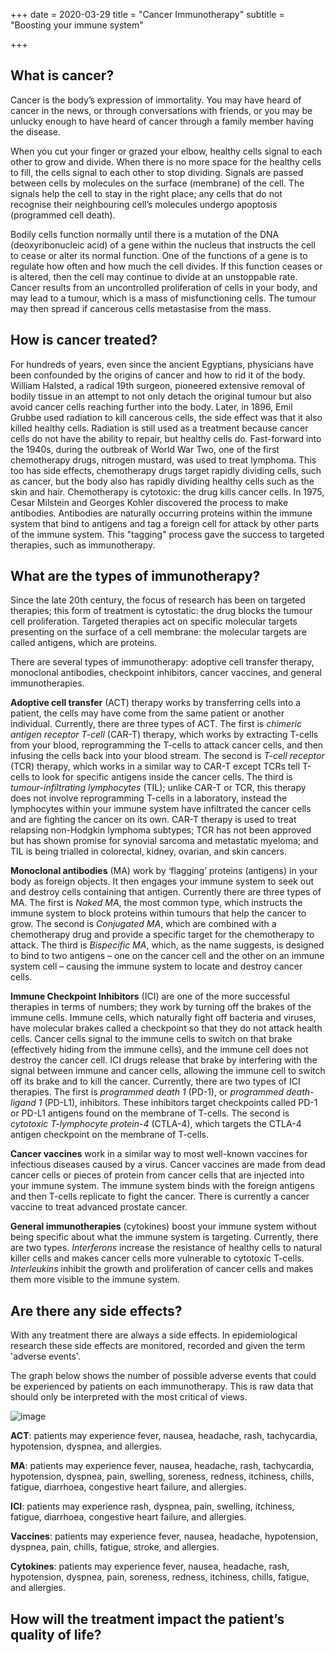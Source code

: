 +++
date = 2020-03-29
title = "Cancer Immunotherapy"
subtitle = "Boosting your immune system"

+++

## **What is cancer?**

Cancer is the body’s expression of immortality. You may have heard of cancer in the news, or through conversations with friends, or you may be unlucky enough to have heard of cancer through a family member having the disease. 

When you cut your finger or grazed your elbow, healthy cells signal to each other to grow and divide. When there is no more space for the healthy cells to fill, the cells signal to each other to stop dividing. Signals are passed between cells by molecules on the surface (membrane) of the cell. The signals help the cell to stay in the right place; any cells that do not recognise their neighbouring cell’s molecules undergo apoptosis (programmed cell death). 

Bodily cells function normally until there is a mutation of the DNA (deoxyribonucleic acid) of a gene within the nucleus that instructs the cell to cease or alter its normal function. One of the functions of a gene is to regulate how often and how much the cell divides. If this function ceases or is altered, then the cell may continue to divide at an unstoppable rate. Cancer results from an uncontrolled proliferation of cells in your body, and may lead to a tumour, which is a mass of misfunctioning cells. The tumour may then spread if cancerous cells metastasise from the mass.


## **How is cancer treated?**

For hundreds of years, even since the ancient Egyptians, physicians have been confounded by the origins of cancer and how to rid it of the body. William Halsted, a radical 19th surgeon, pioneered extensive removal of bodily tissue in an attempt to not only detach the original tumour but also avoid cancer cells reaching further into the body. Later, in 1896, Emil Grubbe used radiation to kill cancerous cells, the side effect was that it also killed healthy cells. Radiation is still used as a treatment because cancer cells do not have the ability to repair, but healthy cells do. Fast-forward into the 1940s, during the outbreak of World War Two, one of the first chemotherapy drugs, nitrogen mustard, was used to treat lymphoma. This too has side effects, chemotherapy drugs target rapidly dividing cells, such as cancer, but the body also has rapidly dividing healthy cells such as the skin and hair. Chemotherapy is cytotoxic: the drug kills cancer cells. In 1975, Cesar Milstein and Georges Kohler discovered the process to make antibodies. Antibodies are naturally occurring proteins within the immune system that bind to antigens and tag a foreign cell for attack by other parts of the immune system. This "tagging" process gave the success to targeted therapies, such as immunotherapy.  

## **What are the types of immunotherapy?**

Since the late 20th century, the focus of research has been on targeted therapies; this form of treatment is cytostatic: the drug blocks the tumour cell proliferation. Targeted therapies act on specific molecular targets presenting on the surface of a cell membrane: the molecular targets are called antigens, which are proteins.

There are several types of immunotherapy: adoptive cell transfer therapy, monoclonal antibodies, checkpoint inhibitors, cancer vaccines, and general immunotherapies. 

**Adoptive cell transfer** (ACT) therapy works by transferring cells into a patient, the cells may have come from the same patient or another individual. Currently, there are three types of ACT. The first is *chimeric antigen receptor T-cell* (CAR-T) therapy, which works by extracting T-cells from your blood, reprogramming the T-cells to attack cancer cells, and then infusing the cells back into your blood stream. The second is *T-cell receptor* (TCR) therapy, which works in a similar way to CAR-T except TCRs tell T-cells to look for specific antigens inside the cancer cells. The third is *tumour-infiltrating lymphocytes* (TIL); unlike CAR-T or TCR, this therapy does not involve reprogramming T-cells in a laboratory, instead the lymphocytes within your immune system have infiltrated the cancer cells and are fighting the cancer on its own. CAR-T therapy is used to treat relapsing non-Hodgkin lymphoma subtypes; TCR has not been approved but has shown promise for synovial sarcoma and metastatic myeloma; and TIL is being trialled in colorectal, kidney, ovarian, and skin cancers.

**Monoclonal antibodies** (MA) work by ‘flagging’ proteins (antigens) in your body as foreign objects. It then engages your immune system to seek out and destroy cells containing that antigen. Currently there are three types of MA. The first is *Naked MA*, the most common type, which instructs the immune system to block proteins within tumours that help the cancer to grow. The second is *Conjugated MA*, which are combined with a chemotherapy drug and provide a specific target for the chemotherapy to attack. The third is *Bispecific MA*, which, as the name suggests, is designed to bind to two antigens – one on the cancer cell and the other on an immune system cell – causing the immune system to locate and destroy cancer cells.

**Immune Checkpoint Inhibitors** (ICI) are one of the more successful therapies in terms of numbers; they work by turning off the brakes of the immune cells. Immune cells, which naturally fight off bacteria and viruses, have molecular brakes called a checkpoint so that they do not attack health cells. Cancer cells signal to the immune cells to switch on that brake (effectively hiding from the immune cells), and the immune cell does not destroy the cancer cell. ICI drugs release that brake by interfering with the signal between immune and cancer cells, allowing the immune cell to switch off its brake and to kill the cancer. Currently, there are two types of ICI therapies. The first is *programmed death 1* (PD-1), or *programmed death-ligand 1* (PD-L1), inhibitors. These inhibitors target checkpoints called PD-1 or PD-L1 antigens found on the membrane of T-cells. The second is *cytotoxic T-lymphocyte protein-4* (CTLA-4), which targets the CTLA-4 antigen checkpoint on the membrane of T-cells.

**Cancer vaccines** work in a similar way to most well-known vaccines for infectious diseases caused by a virus. Cancer vaccines are made from dead cancer cells or pieces of protein from cancer cells that are injected into your immune system. The immune system binds with the foreign antigens and then T-cells replicate to fight the cancer. There is currently a cancer vaccine to treat advanced prostate cancer.

**General immunotherapies** (cytokines) boost your immune system without being specific about what the immune system is targeting. Currently, there are two types. *Interferons* increase the resistance of healthy cells to natural killer cells and makes cancer cells more vulnerable to cytotoxic T-cells. *Interleukins* inhibit the growth and proliferation of cancer cells and makes them more visible to the immune system. 

## **Are there any side effects?**

With any treatment there are always a side effects. In epidemiological research these side effects are monitored, recorded and given the term 'adverse events'.

The graph below shows the number of possible adverse events that could be experienced by patients on each immunotherapy. This is raw data that should only be interpreted with the most critical of views.

![image](https://user-images.githubusercontent.com/33094651/78387281-f7db0a80-75d6-11ea-8ff9-91742e2dad7e.png)


**ACT**: patients may experience fever, nausea, headache, rash, tachycardia, hypotension, dyspnea, and allergies.

**MA**: patients may experience fever, nausea, headache, rash, tachycardia, hypotension, dyspnea, pain, swelling, soreness, redness, itchiness, chills, fatigue, diarrhoea, congestive heart failure, and allergies.

**ICI**: patients may experience rash, dyspnea, pain, swelling, itchiness, fatigue, diarrhoea, congestive heart failure, and allergies.

**Vaccines**: patients may experience fever, nausea, headache, hypotension, dyspnea, pain, chills, fatigue, stroke, and allergies.

**Cytokines**: patients may experience fever, nausea, headache, rash, hypotension, dyspnea, pain, soreness, redness, itchiness, chills, fatigue, and allergies.

## **How will the treatment impact the patient’s quality of life?**



